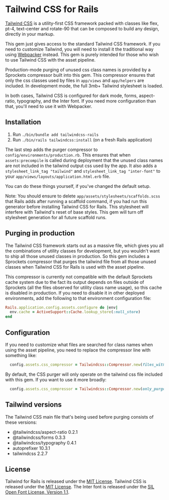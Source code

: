 # Tailwind CSS for Rails

[Tailwind CSS](https://tailwindcss.com) is a utility-first CSS framework packed with classes like flex, pt-4, text-center and rotate-90 that can be composed to build any design, directly in your markup.

This gem just gives access to the standard Tailwind CSS framework. If you need to customize Tailwind, you will need to install it the traditional way using [Webpacker](https://github.com/rails/webpacker) instead. This gem is purely intended for those who wish to use Tailwind CSS with the asset pipeline.

Production-mode purging of unused css class names is provided by a Sprockets compressor built into this gem. This compressor ensures that only the css classes used by files in `app/views` and `app/helpers` are included. In development mode, the full 3mb+ Tailwind stylesheet is loaded.

In both cases, Tailwind CSS is configured for dark mode, forms, aspect-ratio, typography, and the Inter font. If you need more configuration than that, you'll need to use it with Webpacker.


## Installation

1. Run `./bin/bundle add tailwindcss-rails`
2. Run `./bin/rails tailwindcss:install` (on a fresh Rails application)

The last step adds the purger compressor to `config/environments/production.rb`. This ensures that when `assets:precompile` is called during deployment that the unused class names are not included in the tailwind output css used by the app. It also adds a `stylesheet_link_tag "tailwind"` and `stylesheet_link_tag "inter-font"` to your `app/views/layouts/application.html.erb` file.

You can do these things yourself, if you've changed the default setup.

Note: You should ensure to delete `app/assets/stylesheets/scaffolds.scss` that Rails adds after running a scaffold command, if you had run this generator before installing Tailwind CSS for Rails. This stylesheet will interfere with Tailwind's reset of base styles. This gem will turn off stylesheet generation for all future scaffold runs.


## Purging in production

The Tailwind CSS framework starts out as a massive file, which gives you all the combinations of utility classes for development, but you wouldn't want to ship all those unused classes in production. So this gem includes a Sprockets compressor that purges the tailwind file from all those unused classes when Tailwind CSS for Rails is used with the asset pipeline.

This compressor is currently not compatible with the default Sprockets cache system due to the fact its output depends on files outside of Sprockets (all the files observed for utility class name usage), so this cache is disabled in production. If you need to disable it in other deployed environments, add the following to that environment configuration file:

```ruby
Rails.application.config.assets.configure do |env|
  env.cache = ActiveSupport::Cache.lookup_store(:null_store)
end
```


## Configuration

If you need to customize what files are searched for class names when using the asset pipeline, you need to replace the compressor line with something like:

```ruby
  config.assets.css_compressor = Tailwindcss::Compressor.new(files_with_class_names: Rails.root.glob("app/somewhere/**/*.*"))
```

By default, the CSS purger will only operate on the tailwind css file included with this gem. If you want to use it more broadly:

```ruby
  config.assets.css_compressor = Tailwindcss::Compressor.new(only_purge: %w[ tailwind and_my_other_css_file ])
```


## Tailwind versions

The Tailwind CSS main file that's being used before purging consists of these versions:

* @tailwindcss/aspect-ratio 0.2.1
* @tailwindcss/forms 0.3.3
* @tailwindcss/typography 0.4.1
* autoprefixer 10.3.1
* tailwindcss 2.2.7


## License

Tailwind for Rails is released under the [MIT License](https://opensource.org/licenses/MIT).
Tailwind CSS is released under the [MIT License](https://opensource.org/licenses/MIT).
The Inter font is released under the [SIL Open Font License, Version 1.1](https://github.com/rsms/inter/blob/master/LICENSE.txt).
